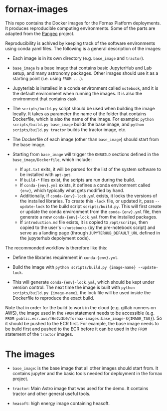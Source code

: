 # fornax-images
This repo contains the Docker images for the Fornax Platform deployments.
It produces reproducible computing environments. Some of the parts are
adapted from the [Pangeo](https://github.com/pangeo-data/pangeo-docker-images) project.

Reproducibility is achived by keeping track of the software environments using conda yaml files.
The following is a general description of the images:

- Each image is in its own directory (e.g. `base_image` and `tractor`).

- `base_image` is a base image that contains basic JupyterHub and Lab setup, and many astronomy packages.
Other images should use it as a starting point (i.e. using `FROM ...`).

- Jupyterlab is installed in a conda environment called `notebook`, and it is the
default environment when running the images. It is also the environment that contains `dask`.

- The `scripts/build.py` script should be used when building the image locally. It takes as parameter
the name of the folder that contains Dockerfile, which is also the name of the image.
For example: `python scripts/build.py base_image` builds the base image, and
`python scripts/build.py tractor` builds the tractor image, etc.

- The Dockerfile of each image (other than `base_image`) should start from the base image.

- Starting from `base_image` will trigger the `ONBUILD` sections defined in the
`base_image/Dockerfile`, which include:
  - If `apt.txt` exits, it will be parsed for the list of the system software to be installed with `apt-get`.
  - If `build-*` files exist, the scripts are run during the build.
  - If `conda-{env}.yml` exists, it defines a conda environment called `{env}`, which typically what gets modified by hand.
  - Additionally, if `conda-{env}-lock.yml` exists, it locks
the versions of the installed libraries. To create this `-lock` file, or updated it, pass `--update-lock` to the
build script `scripts/build.py`. This will first create or update the conda environment from the `conda-{env}.yml` file, then generate a new `conda-{env}-lock.yml` from the installed packages.
  - If `introduction.md` file exists, it is copied to `/opt/scritps`, then copied to the user's `~/notebooks` (by the pre-notebook script) and serve as a landing page (through `JUPYTERHUB_DEFAULT_URL` defined in the jupyterhub depolyment code).

The recommonded workflow is therefore like this:

- Define the libraries requirement in `conda-{env}.yml`.

- Build the image with `python scripts/build.py {image-name} --update-lock`.

- This will generate `conda-{env}-lock.yml`, which should be kept under
version control. The next time the image is built with `python scripts/build.py {image-name}`, the lock
file will be used inside the Dockerfile to reproduce the exact build.

Note that in order for the build to work in the cloud (e.g. gitlab runners on AWS), the image used in the `FROM` statement needs to be accessible (e.g. `FROM public.ecr.aws/f6e2z3b0/fornax-images:base_image-${IMAGE_TAG}`). So it should be pushed to the ECR first. For example, the base image needs
to be build first and pushed to the ECR before it can be used in the `FROM` statement of the `tractor` images.

# The images
- `base_image`: is the base image that all other images should start from. It contains jupyter and the basic tools needed for deployment in the fornax project.

- `tractor`: Main Astro image that was used for the demo. It contains tractor and other general useful tools.

- `heasoft`: high energy image containing heasoft.

